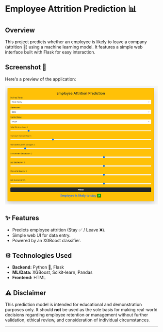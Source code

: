 # Employee Attrition Prediction 📊

## Overview

This project predicts whether an employee is likely to leave a company (attrition 👋) using a machine learning model. It features a simple web interface built with Flask for easy interaction.

## Screenshot 📸

Here's a preview of the application:

![App Screenshot](\images\ss.png)

## ✨ Features

* Predicts employee attrition (Stay ✅ / Leave ❌).
* Simple web UI for data entry.
* Powered by an XGBoost classifier.

## ⚙️ Technologies Used

* **Backend:** Python 🐍, Flask
* **ML/Data:** XGBoost, Scikit-learn, Pandas
* **Frontend:** HTML

## ⚠️ Disclaimer

This prediction model is intended for educational and demonstration purposes only. It should **not** be used as the sole basis for making real-world decisions regarding employee retention or management without further validation, ethical review, and consideration of individual circumstances.

---